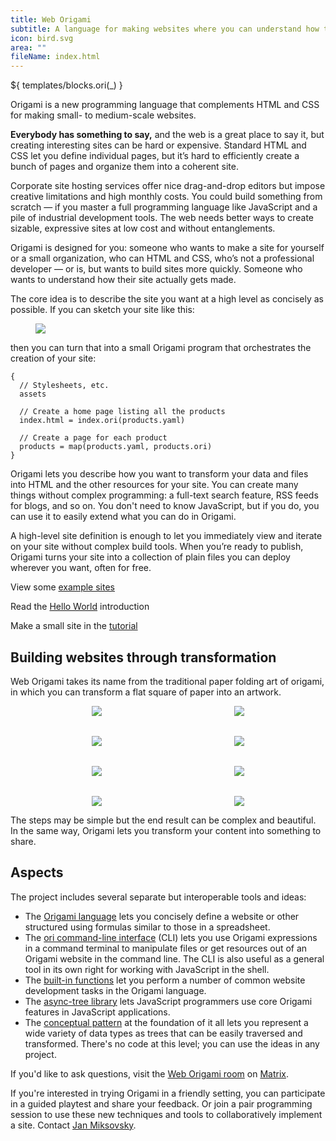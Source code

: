 ```yaml
---
title: Web Origami
subtitle: A language for making websites where you can understand how they're made
icon: bird.svg
area: ""
fileName: index.html
---
```


${ templates/blocks.ori(\_) }

Origami is a new programming language that complements HTML and CSS for making small- to medium-scale websites.

**Everybody has something to say,** and the web is a great place to say it, but creating interesting sites can be hard or expensive. Standard HTML and CSS let you define individual pages, but it’s hard to efficiently create a bunch of pages and organize them into a coherent site.

Corporate site hosting services offer nice drag-and-drop editors but impose creative limitations and high monthly costs. You could build something from scratch — if you master a full programming language like JavaScript and a pile of industrial development tools. The web needs better ways to create sizable, expressive sites at low cost and without entanglements.

Origami is designed for you: someone who wants to make a site for yourself or a small organization, who can HTML and CSS, who’s not a professional developer — or is, but wants to build sites more quickly. Someone who wants to understand how their site actually gets made.

The core idea is to describe the site you want at a high level as concisely as possible. If you can sketch your site like this:

<figure>
  <img src="/assets/illustrations/Site Sketch.svg">
</figure>

then you can turn that into a small Origami program that orchestrates the creation of your site:

```ori
{
  // Stylesheets, etc.
  assets

  // Create a home page listing all the products
  index.html = index.ori(products.yaml)

  // Create a page for each product
  products = map(products.yaml, products.ori)
}
```

Origami lets you describe how you want to transform your data and files into HTML and the other resources for your site. You can create many things without complex programming: a full-text search feature, RSS feeds for blogs, and so on. You don't need to know JavaScript, but if you do, you can use it to easily extend what you can do in Origami.

A high-level site definition is enough to let you immediately view and iterate on your site without complex build tools. When you’re ready to publish, Origami turns your site into a collection of plain files you can deploy wherever you want, often for free.

<span class="tutorialStep"></span> View some [example sites](/language/examples.html)

<span class="tutorialStep"></span> Read the [Hello World](/language/hello.html) introduction

<span class="tutorialStep"></span> Make a small site in the [tutorial](/language/tutorial.html)

## Building websites through transformation

Web Origami takes its name from the traditional paper folding art of origami, in which you can transform a flat square of paper into an artwork.

<figure style="align-items: center; display: grid; gap: 2rem; grid-template-columns: repeat(auto-fit, minmax(125px, 1fr)); justify-items: center;">
  <img src="/assets/heart/step1.svg">
  <img src="/assets/heart/step2.svg">
  <img src="/assets/heart/step3.svg">
  <img src="/assets/heart/step4.svg">
  <img src="/assets/heart/step5.svg">
  <img src="/assets/heart/step6.svg">
  <img src="/assets/heart/step7.svg">
  <img src="/assets/heart/step8.svg">
</figure>

The steps may be simple but the end result can be complex and beautiful. In the same way, Origami lets you transform your content into something to share.

## Aspects

The project includes several separate but interoperable tools and ideas:

- The [Origami language](/language/) lets you concisely define a website or other structured using formulas similar to those in a spreadsheet.
- The [ori command-line interface](/cli/) (CLI) lets you use Origami expressions in a command terminal to manipulate files or get resources out of an Origami website in the command line. The CLI is also useful as a general tool in its own right for working with JavaScript in the shell.
- The [built-in functions](/builtins/) let you perform a number of common website development tasks in the Origami language.
- The [async-tree library](/async-tree/) lets JavaScript programmers use core Origami features in JavaScript applications.
- The [conceptual pattern](/pattern/) at the foundation of it all lets you represent a wide variety of data types as trees that can be easily traversed and transformed. There's no code at this level; you can use the ideas in any project.

If you'd like to ask questions, visit the [Web Origami room](https://matrix.to/#/%23weborigami:envs.net) on [Matrix](https://matrix.org).

If you're interested in trying Origami in a friendly setting, you can participate in a guided playtest and share your feedback. Or join a pair programming session to use these new techniques and tools to collaboratively implement a site. Contact [Jan Miksovsky](https://jan.miksovsky.com/contact.html).

